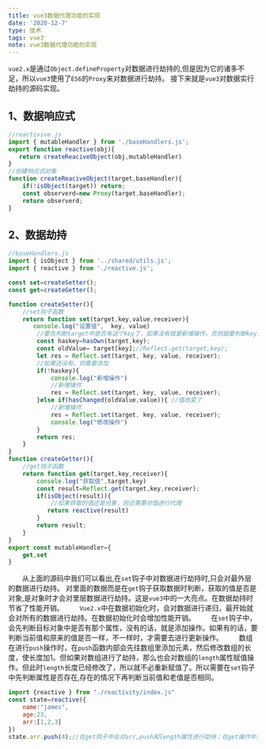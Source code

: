 ```yaml
---
title: vue3数据代理功能的实现
date: '2020-12-7'
type: 技术
tags: vue3
note: vue3数据代理功能的实现
---
```

`vue2.x`是通过`Object.defineProperty`对数据进行劫持的,但是因为它的诸多不足，所以`vue3`使用了`ES6`的`Proxy`来对数据进行劫持。
接下来就是`vue3`对数据实行劫持的源码实现。

## 1、数据响应式
```js
//reactivive.js
import { mutableHandler } from './baseHandlers.js';
export function reactive(obj){
   return createReaciveObject(obj,mutableHandler)
}
//创建响应式对象
function createReaciveObject(target,baseHandler){
    if(!isObject(target)) return;
    const observerd=new Proxy(target,baseHandler);
    return observerd;
}
```
## 2、数据劫持
```js
//baseHandlers.js
import { isObject } from '../shared/utils.js';
import { reactive } from './reactive.js';

const set=createSetter();
const get=createGetter();

function createSetter(){
    //set钩子函数
    return function set(target,key,value,receiver){
       console.log("设置值",  key, value)
        //要先判断target中是否有这个key了，如果没有就是新增操作，否则就要判断key对应的值跟前面的值是否一样，一样的话，就不用执行下去了
        const haskey=hasOwn(target,key);
        const oldValue= target[key];//Reflect.get(target,key);
        let res = Reflect.set(target, key, value, receiver);
        //如果还没有，则需要添加
        if(!haskey){
            console.log("新增操作")
            //新增操作
            res = Reflect.set(target, key, value, receiver);
        }else if(hasChanged(oldValue,value)){ //值改变了
            //新增操作
            res = Reflect.set(target, key, value, receiver);
            console.log("修改操作")
        }   
        return res;
    }
}
function createGetter(){
    //get钩子函数
    return function get(target,key,receiver){
        console.log("获取值",target,key)
        const result=Reflect.get(target,key,receiver);
        if(isObject(result)){
            //如果获取的值还是对象，则还需要对值进行代理
           return reactive(result)
        }
        return result;
    }
}
export const mutableHandler={
    get,set
}
```

&#8195;&#8195;从上面的源码中我们可以看出,在`set`钩子中对数据进行劫持时,只会对最外层的数据进行劫持。 对里面的数据而是在`get`钩子获取数据时判断，获取的值是否是对象,是对象时才会对里层数据进行劫持。这是`vue3`中的一大亮点。在数据劫持时节省了性能开销。
&#8195;&#8195;`Vue2.x`中在数据初始化时，会对数据进行递归，最开始就会对所有的数据进行劫持。在数据初始化时会增加性能开销。
&#8195;&#8195;在`set`钩子中，会先判断目标对象中是否有那个属性，没有的话，就是添加操作。如果有的话，要判断当前值和原来的值是否一样，不一样时，才需要去进行更新操作。
&#8195;&#8195;数组在进行`push`操作时，在`push`函数内部会先往数组里添加元素，然后修改数组的长度，使长度加1。但如果对数组进行了劫持，那么也会对数组的`length`属性赋值操作。但此时`length`长度已经修改了，所以就不必重新赋值了。所以需要在`set`钩子中先判断属性是否存在,存在的情况下再判断当前值和老值是否相同。 
```js
import {reactive } from "./reactivity/index.js"
const state=reactive({
    name:"james",
    age:23,
    arr:[1,2,3]
})
state.arr.push(4);//在get钩子中会对arr,push和length属性进行劫持；在get操作中会进行添加和修改length的操作。
```